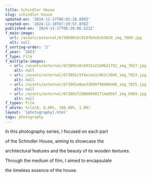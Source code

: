 ```yaml
---
title: Schindler House
slug: schindler-house
updated-on: '2024-11-17T06:01:28.899Z'
created-on: '2024-11-10T07:20:57.878Z'
published-on: '2024-11-17T06:20:06.522Z'
f_main-image:
  url: /assets/external/673069014c818fb5e9c63630_img_7009.jpg
  alt: null
f_sorting-order: '2'
f_year: '2023'
f_type: Film
f_multiple-images:
  - url: /assets/external/673091c0c6931a21b8b21752_img_7027.jpg
    alt: null
  - url: /assets/external/673091c5f4ecee1c963c30d5_img_7023.jpg
    alt: null
  - url: /assets/external/673091e8ee33049f98006d48_img_7025.jpg
    alt: null
  - url: /assets/external/673091f290609402714e05bf_img_6969.jpg
    alt: null
f_types: Film
f_white: hsla(0, 0.00%, 100.00%, 1.00)
layout: '[photography].html'
tags: photography
---
```


In this photography series, I focused on each part

of the Schindler House, aiming to showcase the

architectural features and the beauty of its wooden textures.

Through the medium of film, I aimed to encapsulate

the timeless essence of the house.

